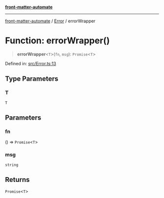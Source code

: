 [**front-matter-automate**](../../README.md)

***

[front-matter-automate](../../modules.md) / [Error](../README.md) / errorWrapper

# Function: errorWrapper()

> **errorWrapper**\<`T`\>(`fn`, `msg`): `Promise`\<`T`\>

Defined in: [src/Error.ts:13](https://github.com/Christian-Me/folder-to-tags-plugin/blob/c4f3804089f2bfe27979efdfa349dd5a9da04cc5/src/Error.ts#L13)

## Type Parameters

### T

`T`

## Parameters

### fn

() => `Promise`\<`T`\>

### msg

`string`

## Returns

`Promise`\<`T`\>
